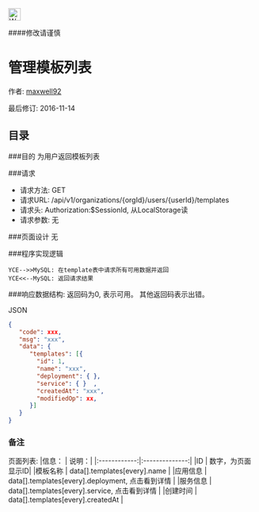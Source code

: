<img src="http://kubernetes.io/kubernetes/img/warning.png" alt="WARNING" width="25" height="25"> 

####修改请谨慎

管理模板列表
==============

作者: [maxwell92](https://github.com/maxwell92)

最后修订: 2016-11-14

目录
--------------
###目的
为用户返回模板列表

###请求

* 请求方法: GET 
* 请求URL: /api/v1/organizations/{orgId}/users/{userId}/templates
* 请求头: Authorization:$SessionId, 从LocalStorage读  
* 请求参数: 
无


###页面设计 
无


###程序实现逻辑
```Title: 管理模板列表
YCE-->>MySQL: 在template表中请求所有可用数据并返回  
YCE<<--MySQL: 返回请求结果 
```

###响应数据结构: 
返回码为0, 表示可用。
其他返回码表示出错。

JSON
```json
{
   "code": xxx,
   "msg": "xxx",
   "data": {
      "templates": [{
        "id": 1,
        "name": "xxx",
        "deployment": { },
        "service": { }  ,
        "createdAt": "xxx",
        "modifiedOp": xx,
      }]
   } 
}
```
### 备注
页面列表:
|信息：         |  说明：|
|:------------:|:--------------:|
|ID            |  数字，为页面显示ID|
|模板名称       |  data[].templates[every].name |
|应用信息       |  data[].templates[every].deployment, 点击看到详情 | 
|服务信息       |  data[].templates[every].service, 点击看到详情 |
|创建时间       |  data[].templates[every].createdAt |

